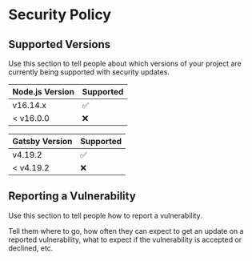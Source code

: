 # Security Policy

## Supported Versions

Use this section to tell people about which versions of your project are
currently being supported with security updates.

| Node.js Version | Supported          |
| ------- | ------------------ |
| v16.14.x   | :white_check_mark: |
| < v16.0.0   | :x:                |


| Gatsby Version | Supported          |
| ------- | ------------------ |
| v4.19.2   | :white_check_mark: |
| < v4.19.2   | :x:                |

## Reporting a Vulnerability

Use this section to tell people how to report a vulnerability.

Tell them where to go, how often they can expect to get an update on a
reported vulnerability, what to expect if the vulnerability is accepted or
declined, etc.
